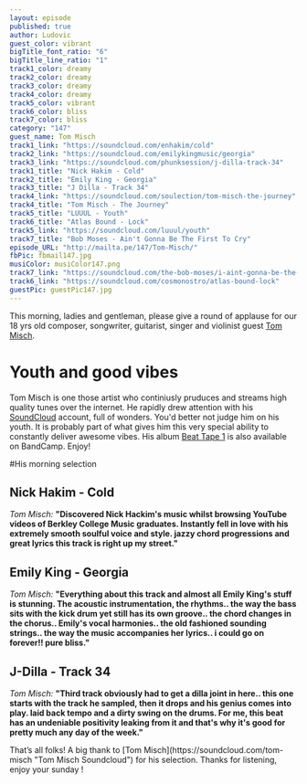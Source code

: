 ```yaml
---
layout: episode
published: true
author: Ludovic
guest_color: vibrant
bigTitle_font_ratio: "6"
bigTitle_line_ratio: "1"
track1_color: dreamy
track2_color: dreamy
track3_color: dreamy
track4_color: dreamy
track5_color: vibrant
track6_color: bliss
track7_color: bliss
category: "147"
guest_name: Tom Misch
track1_link: "https://soundcloud.com/enhakim/cold"
track2_link: "https://soundcloud.com/emilykingmusic/georgia"
track3_link: "https://soundcloud.com/phunksession/j-dilla-track-34"
track1_title: "Nick Hakim - Cold"
track2_title: "Emily King - Georgia"
track3_title: "J Dilla - Track 34"
track4_link: "https://soundcloud.com/soulection/tom-misch-the-journey"
track4_title: "Tom Misch - The Journey"
track5_title: "LUUUL - Youth"
track6_title: "Atlas Bound - Lock"
track5_link: "https://soundcloud.com/luuul/youth"
track7_title: "Bob Moses - Ain't Gonna Be The First To Cry"
episode_URL: "http://mailta.pe/147/Tom-Misch/"
fbPic: fbmail147.jpg
musiColor: musiColor147.png
track7_link: "https://soundcloud.com/the-bob-moses/i-aint-gonna-be-the-first-to-cry"
track6_link: "https://soundcloud.com/cosmonostro/atlas-bound-lock"
guestPic: guestPic147.jpg
---
```


This morning, ladies and gentleman, please give a round of applause for our 18 yrs old composer, songwriter, guitarist, singer and violinist guest [Tom Misch](https://soundcloud.com/tom-misch "Tom Misch Soundcloud").

# Youth and good vibes

Tom Misch is one those artist who continiusly pruduces and streams high quality tunes over the internet. He rapidly drew attention with his [SoundCloud](https://soundcloud.com/tom-misch "Tom Misch Soundcloud") account, full of wonders. You'd better not judge him on his youth. It is probably part of what gives him this very special ability to constantly deliver awesome vibes. His album [Beat Tape 1](http://tommisch1.bandcamp.com/album/beat-tape-1 "Tom Misch Bandcamp") is also available on BandCamp. Enjoy!

#His morning selection

## Nick Hakim - Cold
_Tom Misch:_ **"**Discovered Nick Hackim's music whilst browsing YouTube videos of Berkley College Music graduates. Instantly fell in love with his extremely smooth soulful voice and style. jazzy chord progressions and great lyrics this track is right up my street.**"**

## Emily King - Georgia
_Tom Misch:_ **"**Everything about this track and almost all Emily King's stuff is stunning. The acoustic instrumentation, the rhythms.. the way the bass sits with the kick drum yet still has its own groove.. the chord changes in the chorus.. Emily's vocal harmonies.. the old fashioned sounding strings.. the way the music accompanies her lyrics.. i could go on forever!! pure bliss.**"**

## J-Dilla - Track 34
_Tom Misch:_ **"**Third track obviously had to get a dilla joint in here.. this one starts with the track he sampled, then it drops and his genius comes into play. laid back tempo and a dirty swing on the drums. For me, this beat has an undeniable positivity leaking from it and that's why it's good for pretty much any day of the week.**"**

<p id="outroduction">
That’s all folks! A big thank to [Tom Misch](https://soundcloud.com/tom-misch "Tom Misch Soundcloud") for his selection. Thanks for listening, enjoy your sunday !
</p>